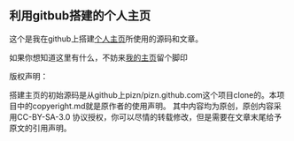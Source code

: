 ## 利用gitbub搭建的个人主页
这个是我在github上搭建[个人主页](http://haicg.github.io/)所使用的源码和文章。

如果你想知道这里有什么，不妨来[我的主页](http://haicg.github.io/)留个脚印

版权声明：

搭建主页的初始源码是从github上pizn/pizn.github.com这个项目clone的。本项目中的copyeright.md就是原作者的使用声明。
其中内容均为原创，原创内容采用CC-BY-SA-3.0 协议授权，你可以尽情的转载修改，但是需要在文章末尾给予原文的引用声明。

